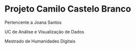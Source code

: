 # Projeto Camilo Castelo Branco
Pertencente a Joana Santos



UC de Análise e Visualização de Dados


Mestrado de Humanidades Digitais
